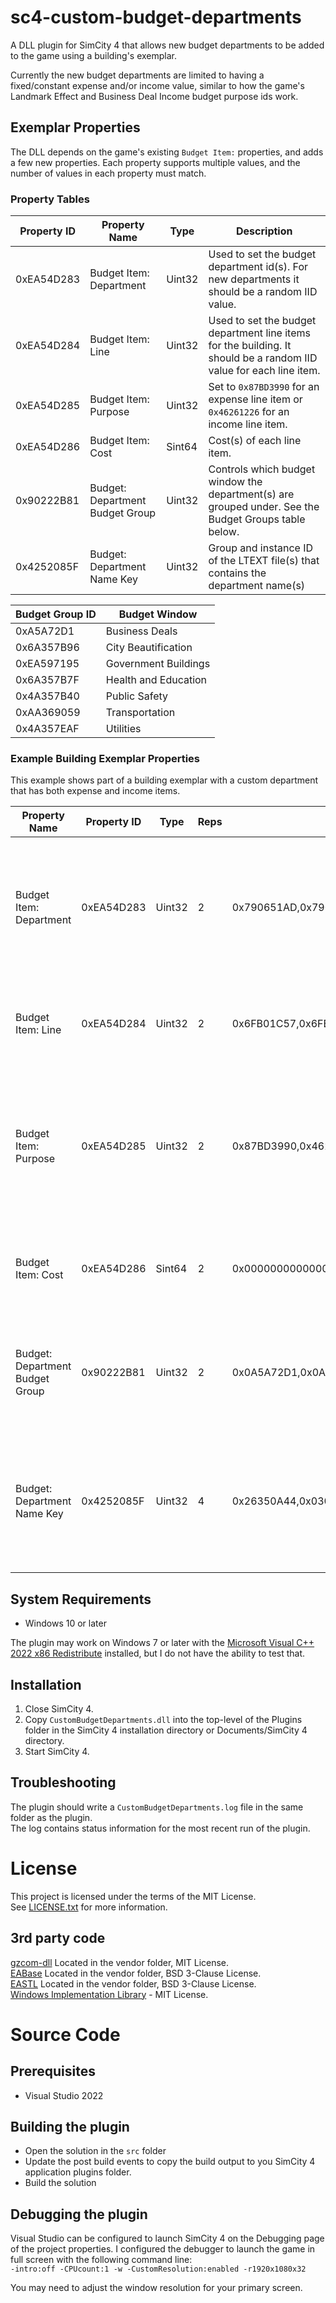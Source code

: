 # sc4-custom-budget-departments

A DLL plugin for SimCity 4 that allows new budget departments to be added to the game using a building's exemplar.

Currently the new budget departments are limited to having a fixed/constant expense and/or income value, similar to
how the game's Landmark Effect and Business Deal Income budget purpose ids work.

## Exemplar Properties

The DLL depends on the game's existing `Budget Item:` properties, and adds a few new properties. 
Each property supports multiple values, and the number of values in each property must match.

### Property Tables

| Property ID | Property Name | Type | Description   |
|-------------|---------------|------|--------------------------
| 0xEA54D283  | Budget Item: Department | Uint32 | Used to set the budget department id(s). For new departments it should be a random IID value. |
| 0xEA54D284  | Budget Item: Line | Uint32 | Used to set the budget department line items for the building. It should be a random IID value for each line item. |
| 0xEA54D285  | Budget Item: Purpose | Uint32 | Set to `0x87BD3990` for an expense line item or `0x46261226` for an income line item. |
| 0xEA54D286  | Budget Item: Cost | Sint64 | Cost(s) of each line item. |
| 0x90222B81  | Budget: Department Budget Group | Uint32 | Controls which budget window the department(s) are grouped under. See the Budget Groups table below. |
| 0x4252085F  | Budget: Department Name Key | Uint32 | Group and instance ID of the LTEXT file(s) that contains the department name(s) |

| Budget Group ID | Budget Window |
|-----------------|-------------|
| 0xA5A72D1 | Business Deals |
| 0x6A357B96 | City Beautification |
| 0xEA597195 | Government Buildings |
| 0x6A357B7F | Health and Education |
| 0x4A357B40 | Public Safety |
| 0xAA369059 | Transportation |
| 0x4A357EAF | Utilities |

### Example Building Exemplar Properties

This example shows part of a building exemplar with a custom department that has both expense and income items.

| Property Name | Property ID | Type | Reps | Values | Value Description |
|--------------------------------|------------|--------|---|-----------------------|--------------------------------|  
|Budget Item: Department         | 0xEA54D283 | Uint32 | 2 | 0x790651AD,0x790651AD | The department id(s). Usually the same value, but it should be possible for the line items to belong to a different department.  |
|Budget Item: Line               | 0xEA54D284 | Uint32 | 2 | 0x6FB01C57,0x6FB01C58 | The line item id(s). Should be a random number that uniquely identifies the line item. |
|Budget Item: Purpose            | 0xEA54D285 | Uint32 | 2 | 0x87BD3990,0x46261226 | The purpose id(s). In this case the  custom budget department expense id followed by the custom budget department income id.
|Budget Item: Cost               | 0xEA54D286 | Sint64 | 2 | 0x0000000000000064,0x00000000000000FA | The line item cost(s). In this case the  expense line item followed by the income line item.
|Budget: Department Budget Group | 0x90222B81 | Uint32 | 2 | 0x0A5A72D1,0x0A5A72D1 | The budget group that the department(s) belong to. In this case both items belong to the 'Business Deals' group |
|Budget: Department Name Key     | 0x4252085F | Uint32 | 4 | 0x26350A44,0x030F0A4F,0x26350A44,0x030F0A4F | The group and instance ids of the LTEXT file(s) that contains the department name(s). Reps must be a multiple of 2. | 


## System Requirements

* Windows 10 or later

The plugin may work on Windows 7 or later with the [Microsoft Visual C++ 2022 x86 Redistribute](https://aka.ms/vs/17/release/vc_redist.x86.exe) installed, but I do not have the ability to test that.

## Installation

1. Close SimCity 4.
2. Copy `CustomBudgetDepartments.dll` into the top-level of the Plugins folder in the SimCity 4 installation directory
or Documents/SimCity 4 directory. 
3. Start SimCity 4.

## Troubleshooting

The plugin should write a `CustomBudgetDepartments.log` file in the same folder as the plugin.    
The log contains status information for the most recent run of the plugin.

# License

This project is licensed under the terms of the MIT License.    
See [LICENSE.txt](LICENSE.txt) for more information.

## 3rd party code

[gzcom-dll](https://github.com/nsgomez/gzcom-dll/tree/master) Located in the vendor folder, MIT License.    
[EABase](https://github.com/electronicarts/EABase) Located in the vendor folder, BSD 3-Clause License.    
[EASTL](https://github.com/electronicarts/EASTL) Located in the vendor folder, BSD 3-Clause License.    
[Windows Implementation Library](https://github.com/microsoft/wil) - MIT License.    

# Source Code

## Prerequisites

* Visual Studio 2022

## Building the plugin

* Open the solution in the `src` folder
* Update the post build events to copy the build output to you SimCity 4 application plugins folder.
* Build the solution

## Debugging the plugin

Visual Studio can be configured to launch SimCity 4 on the Debugging page of the project properties.
I configured the debugger to launch the game in full screen with the following command line:    
`-intro:off -CPUcount:1 -w -CustomResolution:enabled -r1920x1080x32`

You may need to adjust the window resolution for your primary screen.
